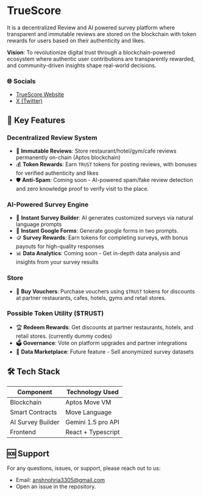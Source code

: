 # TrueScore

It is a decentralized Review and AI powered survey platform where transparent and immutable reviews are stored on the blockchain with token rewards for users based on their authenticity and likes.

**Vision**: To revolutionize digital trust through a blockchain-powered ecosystem where authentic user contributions are transparently rewarded, and community-driven insights shape real-world decisions.

### 🌐 Socials

- [TrueScore Website](https://true-score.vercel.app/)
- [X (Twitter)](https://x.com/true__score)

## 🌟 Key Features

### **Decentralized Review System**

- 📝 **Immutable Reviews**: Store restaurant/hotel/gym/cafe reviews permanently on-chain (Aptos blockchain)
- 💰 **Token Rewards**: Earn `TRUST` tokens for posting reviews, with bonuses for verified authenticity and likes
- 🛡️ **Anti-Spam**: Coming soon - AI-powered spam/fake review detection and zero knowledge proof to verify visit to the place.

### **AI-Powered Survey Engine**

- 🤖 **Instant Survey Builder**: AI generates customized surveys via natural language prompts
- 📝 **Instant Google Forms**: Generate google forms in two prompts.
- 🪙 **Survey Rewards**: Earn tokens for completing surveys, with bonus payouts for high-quality responses
- 📊 **Data Analytics**: Coming soon - Get in-depth data analysis and insights from your survey results

### **Store**

- 🎁 **Buy Vouchers**: Purchase vouchers using `$TRUST` tokens for discounts at partner restaurants, cafes, hotels, gyms and retail stores.

### **Possible Token Utility ($TRUST)**

- 🏆 **Redeem Rewards**: Get discounts at partner restaurants, hotels, and retail stores. (currently dummy codes)
- 🗳️ **Governance**: Vote on platform upgrades and partner integrations
- 🔄 **Data Marketplace**: Future feature - Sell anonymized survey datasets

## 🛠️ Tech Stack

| Component         | Technology Used    |
| ----------------- | ------------------ |
| Blockchain        | Aptos Move VM      |
| Smart Contracts   | Move Language      |
| AI Survey Builder | Gemini 1.5 pro API |
| Frontend          | React + Typescript |

## 🆘 Support

For any questions, issues, or support, please reach out to us:

- Email: anshnohria3305@gmail.com
- Open an issue in the repository.
